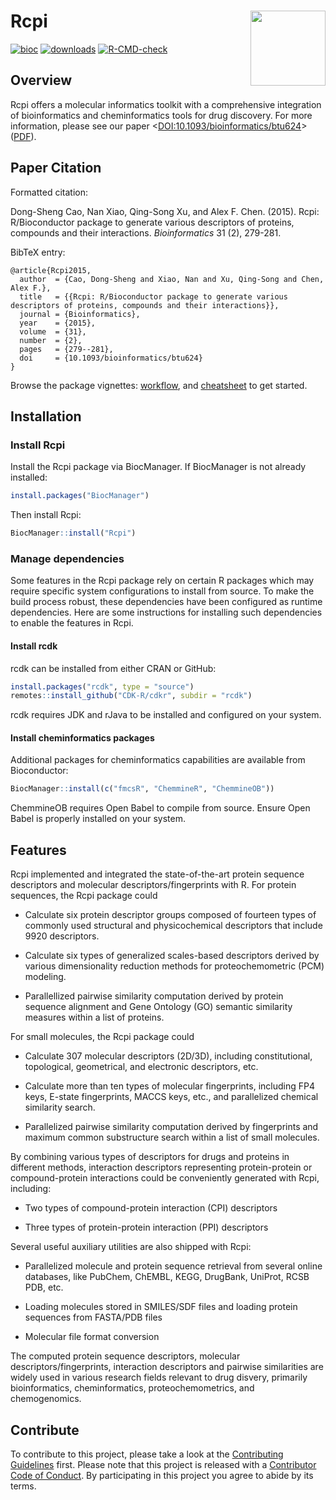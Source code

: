 # Rcpi <img src="man/figures/logo.png" align="right" width="120" />

<!-- badges: start -->
[![bioc](https://www.bioconductor.org/shields/years-in-bioc/Rcpi.svg)](https://bioconductor.org/packages/release/bioc/html/Rcpi.html#since)
[![downloads](https://bioconductor.org/shields/downloads/release/Rcpi.svg)](https://bioconductor.org/packages/stats/bioc/Rcpi/)
[![R-CMD-check](https://github.com/nanxstats/Rcpi/actions/workflows/R-CMD-check.yaml/badge.svg)](https://github.com/nanxstats/Rcpi/actions/workflows/R-CMD-check.yaml)
<!-- badges: end -->

## Overview

Rcpi offers a molecular informatics toolkit with a comprehensive integration of bioinformatics and cheminformatics tools for drug discovery. For more information, please see our paper <[DOI:10.1093/bioinformatics/btu624](https://academic.oup.com/bioinformatics/article-lookup/doi/10.1093/bioinformatics/btu624)> ([PDF](https://nanx.me/papers/Rcpi.pdf)).

## Paper Citation

Formatted citation:

Dong-Sheng Cao, Nan Xiao, Qing-Song Xu, and Alex F. Chen. (2015). Rcpi: R/Bioconductor package to generate various descriptors of proteins, compounds and their interactions. _Bioinformatics_ 31 (2), 279-281.

BibTeX entry:

```
@article{Rcpi2015,
  author  = {Cao, Dong-Sheng and Xiao, Nan and Xu, Qing-Song and Chen, Alex F.},
  title   = {{Rcpi: R/Bioconductor package to generate various descriptors of proteins, compounds and their interactions}},
  journal = {Bioinformatics},
  year    = {2015},
  volume  = {31},
  number  = {2},
  pages   = {279--281},
  doi     = {10.1093/bioinformatics/btu624}
}
```

Browse the package vignettes:
[workflow](https://nanx.me/Rcpi/articles/Rcpi.html), and [cheatsheet](https://nanx.me/Rcpi/articles/Rcpi-quickref.html) to get started.

## Installation

### Install Rcpi

Install the Rcpi package via BiocManager. If BiocManager is not already installed:

```r
install.packages("BiocManager")
```

Then install Rcpi:

```r
BiocManager::install("Rcpi")
```

### Manage dependencies

Some features in the Rcpi package rely on certain R packages which may
require specific system configurations to install from source.
To make the build process robust, these dependencies have been configured
as runtime dependencies. Here are some instructions for installing such
dependencies to enable the features in Rcpi.

#### Install rcdk

rcdk can be installed from either CRAN or GitHub:

```r
install.packages("rcdk", type = "source")
remotes::install_github("CDK-R/cdkr", subdir = "rcdk")
```

rcdk requires JDK and rJava to be installed and configured on your system.

#### Install cheminformatics packages

Additional packages for cheminformatics capabilities are available
from Bioconductor:

```r
BiocManager::install(c("fmcsR", "ChemmineR", "ChemmineOB"))
```

ChemmineOB requires Open Babel to compile from source.
Ensure Open Babel is properly installed on your system.

## Features

Rcpi implemented and integrated the state-of-the-art protein sequence descriptors and molecular descriptors/fingerprints with R. For protein sequences, the Rcpi package could

- Calculate six protein descriptor groups composed of fourteen types of commonly used structural and physicochemical descriptors that include 9920 descriptors.

- Calculate six types of generalized scales-based descriptors derived by various dimensionality reduction methods for proteochemometric (PCM) modeling.

- Parallellized pairwise similarity computation derived by protein sequence alignment and Gene Ontology (GO) semantic similarity measures within a list of proteins.

For small molecules, the Rcpi package could

- Calculate 307 molecular descriptors (2D/3D), including constitutional, topological, geometrical, and electronic descriptors, etc.

- Calculate more than ten types of molecular fingerprints, including FP4 keys, E-state fingerprints, MACCS keys, etc., and parallelized chemical similarity search.

- Parallelized pairwise similarity computation derived by fingerprints and maximum common substructure search within a list of small molecules.

By combining various types of descriptors for drugs and proteins in different methods, interaction descriptors representing protein-protein or compound-protein interactions could be conveniently generated with Rcpi, including:

- Two types of compound-protein interaction (CPI) descriptors

- Three types of protein-protein interaction (PPI) descriptors

Several useful auxiliary utilities are also shipped with Rcpi:

- Parallelized molecule and protein sequence retrieval from several online databases, like PubChem, ChEMBL, KEGG, DrugBank, UniProt, RCSB PDB, etc.

- Loading molecules stored in SMILES/SDF files and loading protein sequences from FASTA/PDB files

- Molecular file format conversion

The computed protein sequence descriptors, molecular descriptors/fingerprints, interaction descriptors and pairwise similarities are widely used in various research fields relevant to drug disvery, primarily bioinformatics, cheminformatics, proteochemometrics, and chemogenomics.

## Contribute

To contribute to this project, please take a look at the [Contributing Guidelines](CONTRIBUTING.md) first. Please note that this project is released with a [Contributor Code of Conduct](CONDUCT.md). By participating in this project you agree to abide by its terms.
